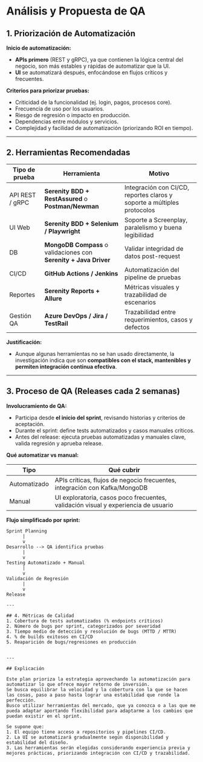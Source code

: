 # Análisis y Propuesta de QA

## 1. Priorización de Automatización

**Inicio de automatización:**  
- **APIs primero** (REST y gRPC), ya que contienen la lógica central del negocio, son más estables y rápidas de automatizar que la UI.  
- **UI** se automatizará después, enfocándose en flujos críticos y frecuentes.  

**Criterios para priorizar pruebas:**  
- Criticidad de la funcionalidad (ej. login, pagos, procesos core).  
- Frecuencia de uso por los usuarios.  
- Riesgo de regresión o impacto en producción.  
- Dependencias entre módulos y servicios.  
- Complejidad y facilidad de automatización (priorizando ROI en tiempo).  

---

## 2. Herramientas Recomendadas

| Tipo de prueba  | Herramienta                                                       | Motivo                                                                  |
| --------------- | ----------------------------------------------------------------- | ----------------------------------------------------------------------- |
| API REST / gRPC | **Serenity BDD + RestAssured** o **Postman/Newman**               | Integración con CI/CD, reportes claros y soporte a múltiples protocolos |
| UI Web          | **Serenity BDD + Selenium / Playwright**                          | Soporte a Screenplay, paralelismo y buena legibilidad                   |
| DB              | **MongoDB Compass** o validaciones con **Serenity + Java Driver** | Validar integridad de datos post-request                                |
| CI/CD           | **GitHub Actions / Jenkins**                                      | Automatización del pipeline de pruebas                                  |
| Reportes        | **Serenity Reports + Allure**                                     | Métricas visuales y trazabilidad de escenarios                          |
| Gestión QA      | **Azure DevOps / Jira / TestRail**                                | Trazabilidad entre requerimientos, casos y defectos                     |

**Justificación:**  
- Aunque algunas herramientas no se han usado directamente, la investigación indica que son **compatibles con el stack, mantenibles y permiten integración continua efectiva**.  

---

## 3. Proceso de QA (Releases cada 2 semanas)

**Involucramiento de QA:**  
- Participa desde **el inicio del sprint**, revisando historias y criterios de aceptación.  
- Durante el sprint: define tests automatizados y casos manuales críticos.  
- Antes del release: ejecuta pruebas automatizadas y manuales clave, valida regresión y aprueba release.  

**Qué automatizar vs manual:**  

| Tipo | Qué cubrir |
|------|-----------|
| Automatizado | APIs críticas, flujos de negocio frecuentes, integración con Kafka/MongoDB |
| Manual | UI exploratoria, casos poco frecuentes, validación visual y experiencia de usuario |

**Flujo simplificado por sprint:**  
```text
Sprint Planning
      |
      v
Desarrollo --> QA identifica pruebas
      |
      v
Testing Automatizado + Manual
      |
      v
Validación de Regresión
      |
      v
Release

---

## 4. Métricas de Calidad
1. Cobertura de tests automatizados (% endpoints críticos)
2. Número de bugs por sprint, categorizados por severidad
3. Tiempo medio de detección y resolución de bugs (MTTD / MTTR)
4. % de builds exitosos en CI/CD
5. Reaparición de bugs/regresiones en producción


---

## Explicación

Este plan prioriza la estrategia aprovechando la automatización para automatizar lo que ofrece mayor retorno de inversión.
Se busca equilibrar la velocidad y la cobertura con la que se hacen las cosas, paso a paso hasta lograr una estabilidad que ronde la perfección.
Busco utilizar herramientas del mercado, que ya conozca o a las que me pueda adaptar aportando flexibilidad para adaptarme a los cambios que puedan existir en el sprint.

Se supone que:
1. El equipo tiene acceso a repositorios y pipelines CI/CD.
2. La UI se automatizará gradualmente según disponibilidad y estabilidad del diseño.
3. Las herramientas serán elegidas considerando experiencia previa y mejores prácticas, priorizando integración con CI/CD y trazabilidad.
